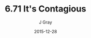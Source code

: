 ---
title: '6.71 It''s Contagious'
alt: 'Mysteries of the Arcana'
date: '2015-12-28'
author: 'J Gray'
artist: 'Keira'
chapter: '6 Void in the Road'
filler: false
---